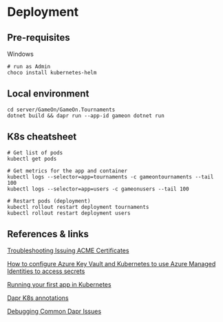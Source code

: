 # Deployment

## Pre-requisites

Windows

    # run as Admin
    choco install kubernetes-helm
    

## Local environment

    cd server/GameOn/GameOn.Tournaments
    dotnet build && dapr run --app-id gameon dotnet run

## K8s cheatsheet

    # Get list of pods
    kubectl get pods

    # Get metrics for the app and container
    kubectl logs --selector=app=tournaments -c gameontournaments --tail 100
    kubectl logs --selector=app=users -c gameonusers --tail 100

    # Restart pods (deployment)
    kubectl rollout restart deployment tournaments
    kubectl rollout restart deployment users

## References & links

[Troubleshooting Issuing ACME Certificates](https://cert-manager.io/docs/faq/acme/)

[How to configure Azure Key Vault and Kubernetes to use Azure Managed Identities to access secrets](https://docs.dapr.io/operations/components/setup-secret-store/supported-secret-stores/azure-keyvault-managed-identity/)

[Running your first app in Kubernetes](https://yourazurecoach.com/2019/12/30/exploring-dapr-running-your-first-dapr-app-in-kubernetes/)

[Dapr K8s annotations](https://docs.dapr.io/operations/hosting/kubernetes/kubernetes-annotations/)

[Debugging Common Dapr Issues](https://xaviergeerinck.com/post/dapr/debugging)
